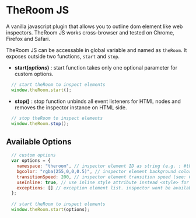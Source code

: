 # TheRoom JS
A vanilla javascript plugin that allows you to outline dom element like web inspectors. TheRoom JS works cross-browser and tested on Chrome, Firefox and Safari.

TheRoom JS can be accessable in global variable and named as `theRoom`. It exposes outside two functions, `start` and `stop`.

- **start(*options*)** : start function takes only one optional parameter for custom options.
```javascript
  // start theRoom to inspect elements
  window.theRoom.start();
```

- **stop()** : stop function unbinds all event listeners for HTML nodes and removes the inspector instance on HTML side.
```javascript
  // stop theRoom to inspect elements
  window.theRoom.stop();
```

## Available Options
```javascript
  // custom options
  var options = {
    namespace: "theroom", // inspector element ID as string (e.g. : #theroom)
    bgcolor: "rgba(255,0,0,0.5)", // inspector element background color as hex
    transitionSpeed: 200, // inspector element transition speed (see: CSS Transition Speed)
    useInline: true, // use inline style attribute instead <style> for styling inspector element
    exceptions: [] // exception element list. inspector wont be available for them. basic css selectors are supported
  };
  
  // start theRoom to inspect elements
  window.theRoom.start(options);
```
